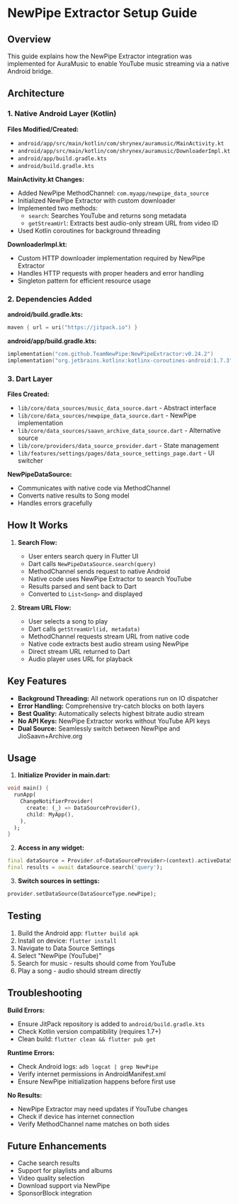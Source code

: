 # NewPipe Extractor Setup Guide

## Overview
This guide explains how the NewPipe Extractor integration was implemented for AuraMusic to enable YouTube music streaming via a native Android bridge.

## Architecture

### 1. Native Android Layer (Kotlin)

**Files Modified/Created:**
- `android/app/src/main/kotlin/com/shrynex/auramusic/MainActivity.kt`
- `android/app/src/main/kotlin/com/shrynex/auramusic/DownloaderImpl.kt`
- `android/app/build.gradle.kts`
- `android/build.gradle.kts`

**MainActivity.kt Changes:**
- Added NewPipe MethodChannel: `com.myapp/newpipe_data_source`
- Initialized NewPipe Extractor with custom downloader
- Implemented two methods:
  - `search`: Searches YouTube and returns song metadata
  - `getStreamUrl`: Extracts best audio-only stream URL from video ID
- Used Kotlin coroutines for background threading

**DownloaderImpl.kt:**
- Custom HTTP downloader implementation required by NewPipe Extractor
- Handles HTTP requests with proper headers and error handling
- Singleton pattern for efficient resource usage

### 2. Dependencies Added

**android/build.gradle.kts:**
```kotlin
maven { url = uri("https://jitpack.io") }
```

**android/app/build.gradle.kts:**
```kotlin
implementation("com.github.TeamNewPipe:NewPipeExtractor:v0.24.2")
implementation("org.jetbrains.kotlinx:kotlinx-coroutines-android:1.7.3")
```

### 3. Dart Layer

**Files Created:**
- `lib/core/data_sources/music_data_source.dart` - Abstract interface
- `lib/core/data_sources/newpipe_data_source.dart` - NewPipe implementation
- `lib/core/data_sources/saavn_archive_data_source.dart` - Alternative source
- `lib/core/providers/data_source_provider.dart` - State management
- `lib/features/settings/pages/data_source_settings_page.dart` - UI switcher

**NewPipeDataSource:**
- Communicates with native code via MethodChannel
- Converts native results to Song model
- Handles errors gracefully

## How It Works

1. **Search Flow:**
   - User enters search query in Flutter UI
   - Dart calls `NewPipeDataSource.search(query)`
   - MethodChannel sends request to native Android
   - Native code uses NewPipe Extractor to search YouTube
   - Results parsed and sent back to Dart
   - Converted to `List<Song>` and displayed

2. **Stream URL Flow:**
   - User selects a song to play
   - Dart calls `getStreamUrl(id, metadata)`
   - MethodChannel requests stream URL from native code
   - Native code extracts best audio stream using NewPipe
   - Direct stream URL returned to Dart
   - Audio player uses URL for playback

## Key Features

- **Background Threading:** All network operations run on IO dispatcher
- **Error Handling:** Comprehensive try-catch blocks on both layers
- **Best Quality:** Automatically selects highest bitrate audio stream
- **No API Keys:** NewPipe Extractor works without YouTube API keys
- **Dual Source:** Seamlessly switch between NewPipe and JioSaavn+Archive.org

## Usage

1. **Initialize Provider in main.dart:**
```dart
void main() {
  runApp(
    ChangeNotifierProvider(
      create: (_) => DataSourceProvider(),
      child: MyApp(),
    ),
  );
}
```

2. **Access in any widget:**
```dart
final dataSource = Provider.of<DataSourceProvider>(context).activeDataSource;
final results = await dataSource.search('query');
```

3. **Switch sources in settings:**
```dart
provider.setDataSource(DataSourceType.newPipe);
```

## Testing

1. Build the Android app: `flutter build apk`
2. Install on device: `flutter install`
3. Navigate to Data Source Settings
4. Select "NewPipe (YouTube)"
5. Search for music - results should come from YouTube
6. Play a song - audio should stream directly

## Troubleshooting

**Build Errors:**
- Ensure JitPack repository is added to `android/build.gradle.kts`
- Check Kotlin version compatibility (requires 1.7+)
- Clean build: `flutter clean && flutter pub get`

**Runtime Errors:**
- Check Android logs: `adb logcat | grep NewPipe`
- Verify internet permissions in AndroidManifest.xml
- Ensure NewPipe initialization happens before first use

**No Results:**
- NewPipe Extractor may need updates if YouTube changes
- Check if device has internet connection
- Verify MethodChannel name matches on both sides

## Future Enhancements

- Cache search results
- Support for playlists and albums
- Video quality selection
- Download support via NewPipe
- SponsorBlock integration
